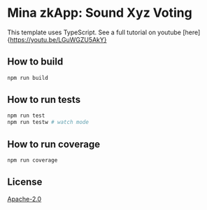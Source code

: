 # Mina zkApp: Sound Xyz Voting

This template uses TypeScript.
See a full tutorial on youtube [here]{https://youtu.be/LGuWGZU5AkY}

## How to build

```sh
npm run build
```

## How to run tests

```sh
npm run test
npm run testw # watch mode
```

## How to run coverage

```sh
npm run coverage
```

## License

[Apache-2.0](LICENSE)
